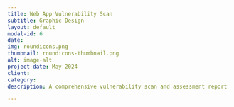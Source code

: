 ```yaml
---
title: Web App Vulnerability Scan
subtitle: Graphic Design
layout: default
modal-id: 6
date: 
img: roundicons.png
thumbnail: roundicons-thumbnail.png
alt: image-alt
project-date: May 2024
client: 
category: 
description: A comprehensive vulnerability scan and assessment report

---
```

